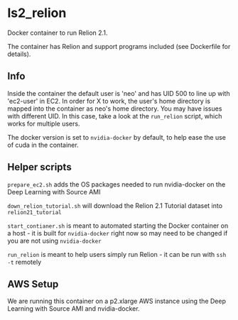 # ls2_relion

Docker container to run Relion 2.1.

The container has Relion and support programs included (see Dockerfile for details).

## Info

Inside the container the default user is 'neo' and has UID 500 to line up with 'ec2-user' in EC2. In order for X to work, the user's home directory is mapped into the container as neo's home directory. You may have issues with different UID. In this case, take a look at the `run_relion` script, which works for multiple users.

The docker version is set to `nvidia-docker` by default, to help ease the use of cuda in the container.

## Helper scripts

`prepare_ec2.sh` adds the OS packages needed to run nvidia-docker on the Deep Learning with Source AMI

`down_relion_tutorial.sh` will download the Relion 2.1 Tutorial dataset into `relion21_tutorial`

`start_contianer.sh` is meant to automated starting the Docker container on a host - it is built for `nvidia-docker` right now so may need to be changed if you are not using `nvidia-docker`

`run_relion` is meant to help users simply run Relion - it can be run with `ssh -t` remotely

## AWS Setup
We are running this container on a p2.xlarge AWS instance using the Deep Learning with Source AMI and nvidia-docker.
